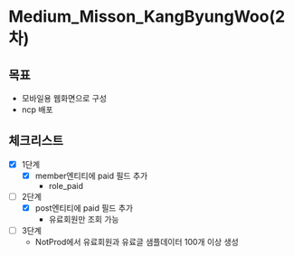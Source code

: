 # Medium_Misson_KangByungWoo(2차)
## 목표
 - 모바일용 웹화면으로 구성
 - ncp 배포
## 체크리스트
 - [x] 1단계
   - [x] member엔티티에 paid 필드 추가
     - role_paid
 - [ ] 2단계
   - [x] post엔티티에 paid 필드 추가
     - 유료회원만 조회 가능
 - [ ] 3단계
   - NotProd에서 유료회원과 유료글 샘플데이터 100개 이상 생성